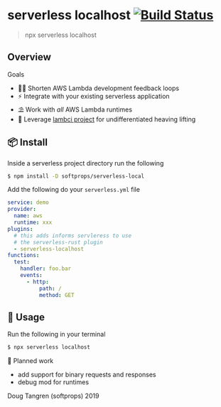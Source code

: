 # serverless localhost [![Build Status](https://travis-ci.org/softprops/serverless-localhost.svg?branch=master)](https://travis-ci.org/softprops/serverless-localhost)

> npx serverless localhost

## Overview

Goals

* 👩‍💻 Shorten AWS Lambda development feedback loops
* ⚡ Integrate with your existing serverless application
* ⛱️ Work with _all_ AWS Lambda runtimes
* 🐑 Leverage [lambci project](https://github.com/lambci/) for undifferentiated heaving lifting

## 📦 Install

Inside a serverless project directory run the following

```sh
$ npm install -D softprops/serverless-local
```

Add the following do your `serverless.yml` file

```yaml
service: demo
provider:
  name: aws
  runtime: xxx
plugins:
  # this adds informs servleress to use
  # the serverless-rust plugin
  - serverless-localhost
functions:
  test:
    handler: foo.bar
    events:
      - http:
          path: /
          method: GET
```

## 🤸 Usage

Run the following in your terminal

```sh
$ npx serverless localhost
```

🚧 Planned work

* add support for binary requests and responses
* debug mod for runtimes



Doug Tangren (softprops) 2019